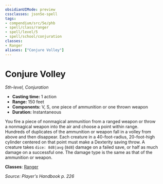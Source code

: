 ```yaml
---
obsidianUIMode: preview
cssclasses: json5e-spell
tags:
- compendium/src/5e/phb
- spell/class/ranger
- spell/level/5
- spell/school/conjuration
classes:
- Ranger
aliases: ["Conjure Volley"]
---
```

# Conjure Volley
*5th-level, Conjuration*  

- **Casting time:** 1 action
- **Range:** 150 feet
- **Components:** V, S, one piece of ammunition or one thrown weapon
- **Duration:** Instantaneous

You fire a piece of nonmagical ammunition from a ranged weapon or throw a nonmagical weapon into the air and choose a point within range. Hundreds of duplicates of the ammunition or weapon fall in a volley from above and then disappear. Each creature in a 40-foot-radius, 20-foot-high cylinder centered on that point must make a Dexterity saving throw. A creature takes `dice: 8d8|avg` (`8d8`) damage on a failed save, or half as much damage on a successful one. The damage type is the same as that of the ammunition or weapon.

**Classes**: [Ranger](4-Resources/Compendium/classes/ranger.md)

*Source: Player's Handbook p. 226*